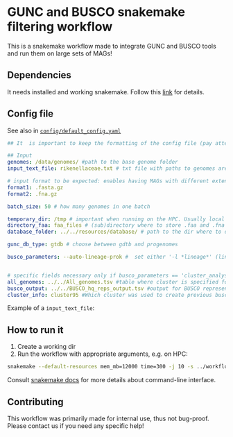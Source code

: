 # GUNC and BUSCO snakemake filtering workflow

This is a snakemake workflow made to integrate GUNC and BUSCO tools and run them on large sets of MAGs!
## Dependencies
It needs installed and working snakemake. Follow this [link](https://snakemake.readthedocs.io/en/stable/getting_started/installation.html) for details.

## Config file

See also in [`config/default_config.yaml`](config/default_config.yaml)
```yaml
## It  is important to keep the formatting of the config file (pay attention to two spaces at the beggining of every row!).

## Input
genomes: /data/genomes/ #path to the base genome folder
input_text_file: rikenellaceae.txt # txt file with paths to genomes are being analyzed

# input format to be expected: enables having MAGs with different extensions (zipped or unzipped, .fasta/.fna, gff, anything that goes trough any2fasta)
format1: .fasta.gz
format2: .fna.gz

batch_size: 50 # how many genomes in one batch

temporary_dir: /tmp # important when running on the HPC. Usually local scratch storage that has high I/O speeds
directory_faa: faa_files # (sub)directory where to store .faa and .fna output of the Prodigal tool
database_folder: ../../resources/database/ # path to the dir where to download both GUNC and BUSCO databases

gunc_db_type: gtdb # choose between gdtb and progenomes

busco_parameters: --auto-lineage-prok #  set either '-l *lineage*' (lineage = official lineage from BUSCO docs), --auto-lineage-prok or cluster analysis (see below)


# specific fields necessary only if busco_parameters == 'cluster_analysis'
all_genomes: ../../All_genomes.tsv #table where cluster is specified for every genome in genomes/ dir
busco_output: ../../BUSCO_hq_reps_output.tsv #output for BUSCO representative run
cluster_info: cluster95 #Which cluster was used to create previous busco output
```

Example of a `input_text_file`:




## How to run it

1) Create a working dir
2) Run the workflow with appropriate arguments, e.g. on HPC:
```bash
snakemake --default-resources mem_mb=12000 time=300 -j 10 -s ../workflow/Snakefile --profile cluster
```
Consult [snakemake docs](https://snakemake.readthedocs.io/en/stable/executing/cli.html) for more details about command-line interface.

## Contributing
This workflow was primarily made for internal use, thus not bug-proof. Please contact us if you need any specific help!
